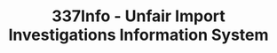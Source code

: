 ---
bigquery: https://console.cloud.google.com/bigquery?p=patents-public-data&d=usitc_investigations&page=dataset&project=sheets-management-319211
citation: US International Trade Commission 337Info Unfair Import Investigations Information
  System
contributors: US International Trade Comission
cost: None
description: US International Trade Commission 337Info Unfair Import Investigations
  Information System contains data on investigations done under Section 337. Section
  337 declares the infringement of certain statutory intellectual property rights
  and other forms of unfair competition in import trade to be unlawful practices.
  Most Section 337 investigations involve allegations of patent or registered trademark
  infringement.
documentation: FAQ and tutorial available on the site
last_edit: 04/07/2022, 16:00:52
location: https://pubapps2.usitc.gov/337external/
maintained_by: US International Trade Comission
schema_fields:
- docketNo
- scheduledStartDateEvidHear
- actualEndDateEvidHear
- trademarkNumbers
- teoIdIssueDate
- id
- gcAttorney
- dateCreated
- ouiiParticipation
- patentNumber
- actualStartDateEvidHear
- issueDateOtherNonFinal
- aljAssigned
- investigationType
- internalRemand
- teoIdDueDate
- copyrightNumbers
- currentActiveALJ
- startDateMarkmanHearing
- teoProceedingInvolved
- teoReliefGranted
- targetDate
- markmanHearing
- publication_number
- investigationNo
- complainant
- patentNumbers
- finalIdOnViolationDue
- lastUpdated
- finalIdOnViolationIssue
- endDateMarkmanHearing
- dateOfPublicationFrNotice
- respondent
- finalDetNoViolation
- finalDetViolation
- htsNumbers
- investigationTermDate
- title
- cafcAppeals
- invUnfairAct
- ouiiAttorney
- currentStatus
- dateComplaintFiled
- scheduledEndDateEvidHear
shortname: unfair_import_investigations
tags:
- import
- legal
- trade
timeframe: 2008-2021 (prior to 2008 downloadable as a JSON file)
title: 337Info - Unfair Import Investigations Information System
uuid: 2721f5ec-e599-4890-9265-9706719fc71e
---
